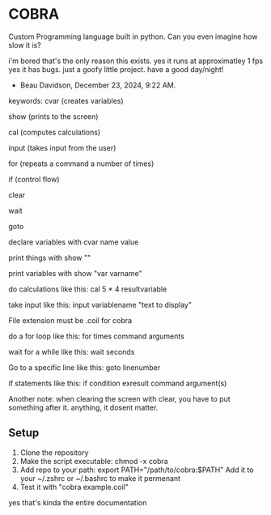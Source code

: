 # COBRA
Custom Programming language built in python. Can you even imagine how slow it is?

i'm bored
that's the only reason this exists.
yes it runs at approximatley 1 fps
yes it has bugs.
just a goofy little project.
have a good day/night!


- Beau Davidson, December 23, 2024, 9:22 AM.


keywords:
cvar (creates variables)

show (prints to the screen)

cal (computes calculations)

input (takes input from the user)

for (repeats a command a number of times)


if (control flow)

clear

wait

goto


declare variables with cvar name value

print things with show ""

print variables with show "var varname"

do calculations like this: cal 5 * 4 resultvariable

take input like this: input variablename "text to display"

File extension must be .coil for cobra

do a for loop like this: for times command arguments

wait for a while like this: wait seconds

Go to a specific line like this: goto linenumber

if statements like this: if condition exresult command argument(s)

Another note: when clearing the screen with clear, you have to put something after it. anything, it dosent matter.




## Setup
1. Clone the repository
2. Make the script executable: chmod -x cobra
3. Add repo to your path:  export PATH="/path/to/cobra:$PATH" Add it to your ~/.zshrc or ~/.bashrc to make it permenant
4. Test it with "cobra example.coil"

yes that's kinda the entire documentation
